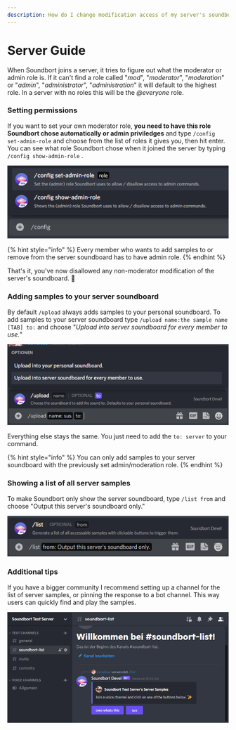 ```yaml
---
description: How do I change modification access of my server's soundboard?
---
```


# Server Guide

When Soundbort joins a server, it tries to figure out what the moderator or admin role is. If it can't find a role called "_mod_", "_moderator_", "_moderation_" or "_admin_", "_administrator_", "_administration_" it will default to the highest role. In a server with no roles this will be the _@everyone_ role.

### Setting permissions

If you want to set your own moderator role, **you need to have this role Soundbort chose automatically or admin priviledges** and type `/config set-admin-role` and choose from the list of roles it gives you, then hit enter. You can see what role Soundbort chose when it joined the server by typing `/config show-admin-role` .

![Commands for setting and viewing the moderator/admin role.](../.gitbook/assets/grafik%20%287%29.png)

{% hint style="info" %}
Every member who wants to add samples to or remove from the server soundboard has to have admin role.
{% endhint %}

That's it, you've now disallowed any non-moderator modification of the server's soundboard. 🎉 

### Adding samples to your server soundboard

By default `/upload` always adds samples to your personal soundboard. To add samples to your server soundboard type `/upload name:the sample name [TAB] to:` and choose "_Upload into server soundboard for every member to use._"

![Add samples to your server soundboard.](../.gitbook/assets/grafik%20%283%29.png)

Everything else stays the same. You just need to add the `to: server` to your command.

{% hint style="info" %}
You can only add samples to your server soundboard with the previously set admin/moderation role.
{% endhint %}

### Showing a list of all server samples

To make Soundbort only show the server soundboard, type `/list from` and choose "Output this server's soundboard only."

![Command for showing only the server soundboard.](../.gitbook/assets/grafik%20%289%29.png)

### Additional tips

If you have a bigger community I recommend setting up a channel for the list of server samples, or pinning the response to a bot channel. This way users can quickly find and play the samples.

![Setup of a channel which shows the server&apos;s soundboard.](../.gitbook/assets/grafik.png)

